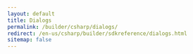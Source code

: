 ```yaml
---
layout: default
title: Dialogs
permalink: /builder/csharp/dialogs/
redirect: /en-us/csharp/builder/sdkreference/dialogs.html
sitemap: false
---
```

